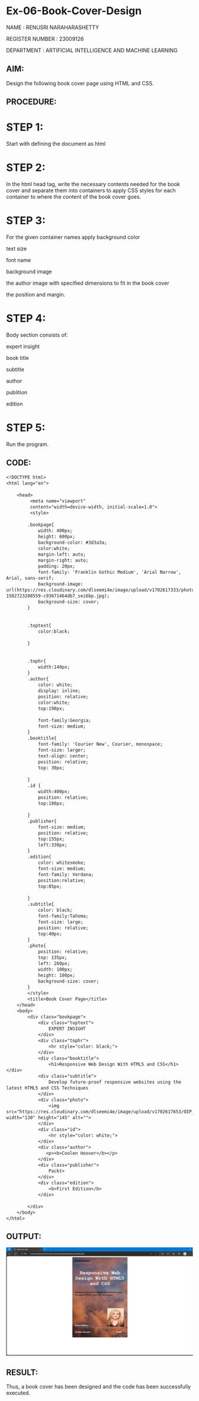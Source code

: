 # Ex-06-Book-Cover-Design
NAME : RENUSRI NARAHARASHETTY

REGISTER NUMBER : 23009126

DEPARTMENT : ARTIFICIAL INTELLIGENCE AND MACHINE LEARNING

## AIM:
Design the following book cover page using HTML and CSS.

## PROCEDURE:
# STEP 1:
Start with defining the document as html
# STEP 2:
In the html head tag, write the necessary contents needed for the book cover and separate them into containers to apply CSS styles for each container to where the content of the book cover goes.
# STEP 3:
For the given container names apply
background color

text size

font name

background image 

the author image with specified dimensions to fit in the book cover

the position and margin.
# STEP 4:
Body section consists of:

expert insight

book title 

subtitle

author 

publition 

edition
# STEP 5:
Run the program.

## CODE:
```
<!DOCTYPE html>
<html lang="en">

    <head>
         <meta name="viewport" 
         content="width=device-width, initial-scale=1.0">
         <style>

        .bookpage{
            width: 400px;
            height: 600px;
            background-color: #3d3a3a;
            color:white;
            margin-left: auto;
            margin-right: auto;
            padding: 20px;
            font-family: 'Franklin Gothic Medium', 'Arial Narrow', Arial, sans-serif;
            background-image: url(https://res.cloudinary.com/dlseemi4e/image/upload/v1702617333/photo-1502723208559-c93671464db7_sei6bp.jpg);
            background-size: cover;
        }
            

        .toptext{
            color:black;

        }

        
        .tophr{
            width:140px;
        }
        .author{
            color: white;
            display: inline;
            position: relative;
            color:white;
            top:190px;
            
            font-family:Georgia;
            font-size: medium;
        }
        .booktitle{
            font-family: 'Courier New', Courier, monospace;
            font-size: larger;
            text-align: center;
            position: relative;
            top: 30px;
        
        }
        .id {
            width:400px;
            position: relative;
            top:180px;
            
        }
        .publisher{
            font-size: medium;
            position: relative;
            top:155px;
            left:330px;
        }
        .edition{
            color: whitesmoke;
            font-size: medium;
            font-family: Verdana;
            position:relative;
            top:85px;

        }
        .subtitle{
            color: black;
            font-family:Tahoma;
            font-size: large;
            position: relative;
            top:40px;
        }
        .photo{
            position: relative;
            top: 135px;
            left: 260px;
            width: 100px;
            height: 100px;
            background-size: cover;
        }
        </style>
        <title>Book Cover Page</title>
    </head>
    <body>
        <div class="bookpage">
            <div class="toptext">
                EXPERT INSIGHT
            </div>
            <div class="tophr">
                <hr style="color: black;">
            </div>
            <div class="booktitle">
                <h1>Responsive Web Design With HTML5 and CSS</h1></div>
            <div class="subtitle">
                Develop future-proof responsive websites using the latest HTML5 and CSS Techniques
            </div>
            <div class="photo">
                <img src="https://res.cloudinary.com/dlseemi4e/image/upload/v1702617653/OIP_id2biz.jpg" width="130" height="145" alt="">
            </div>
            <div class="id">
                <hr style="color: white;">
            </div>
            <div class="author">
               <p><b>Coolen Hoover</b></p>
            </div>
            <div class="publisher">
                Packt>
            </div>
            <div class="edition">
                <b>First Edition</b>
            </div>
            
        </div>
    </body>
</html>
```

## OUTPUT:
![Alt text](<Screenshot 2023-12-15 111635.png>)


## RESULT:
Thus, a book cover has been designed and the code has been successfully executed.